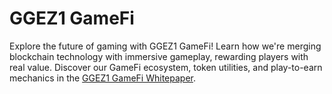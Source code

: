 # GGEZ1 GameFi

Explore the future of gaming with GGEZ1 GameFi! Learn how we're merging blockchain technology with immersive gameplay, rewarding players with real value. Discover our GameFi ecosystem, token utilities, and play-to-earn mechanics in the [GGEZ1 GameFi Whitepaper](https://ggez.one/pdfs/GGEZ1_GameFi.pdf).
